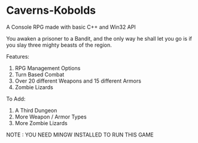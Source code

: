 # Caverns-Kobolds

A Console RPG made with basic C++ and Win32 API

You awaken a prisoner to a Bandit, and the only way he shall let you go is if you slay three mighty beasts of the region.

Features:
1. RPG Management Options
2. Turn Based Combat
3. Over 20 different Weapons and 15 different Armors
4. Zombie Lizards

To Add:
1. A Third Dungeon
2. More Weapon / Armor Types
3. More Zombie Lizards

NOTE : YOU NEED MINGW INSTALLED TO RUN THIS GAME
